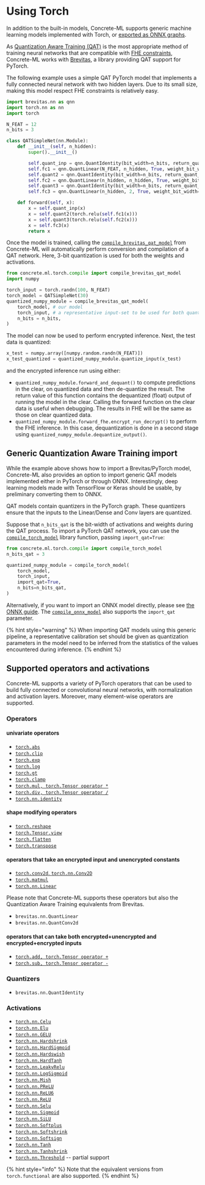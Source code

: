 # Using Torch

In addition to the built-in models, Concrete-ML supports generic machine learning models implemented with Torch, or [exported as ONNX graphs](onnx_support.md).

As [Quantization Aware Training (QAT)](../advanced-topics/quantization.md) is the most appropriate method of training neural networks that are compatible with [FHE constraints](../getting-started/concepts.md#model-accuracy-considerations-under-fhe-constraints), Concrete-ML works with [Brevitas](../developer-guide/external_libraries.md#brevitas), a library providing QAT support for PyTorch.

The following example uses a simple QAT PyTorch model that implements a fully connected neural network with two hidden layers. Due to its small size, making this model respect FHE constraints is relatively easy.

```python
import brevitas.nn as qnn
import torch.nn as nn
import torch

N_FEAT = 12
n_bits = 3

class QATSimpleNet(nn.Module):
    def __init__(self, n_hidden):
        super().__init__()

        self.quant_inp = qnn.QuantIdentity(bit_width=n_bits, return_quant_tensor=True)
        self.fc1 = qnn.QuantLinear(N_FEAT, n_hidden, True, weight_bit_width=n_bits, bias_quant=None)
        self.quant2 = qnn.QuantIdentity(bit_width=n_bits, return_quant_tensor=True)
        self.fc2 = qnn.QuantLinear(n_hidden, n_hidden, True, weight_bit_width=3, bias_quant=None)
        self.quant3 = qnn.QuantIdentity(bit_width=n_bits, return_quant_tensor=True)
        self.fc3 = qnn.QuantLinear(n_hidden, 2, True, weight_bit_width=n_hidden, bias_quant=None)

    def forward(self, x):
        x = self.quant_inp(x)
        x = self.quant2(torch.relu(self.fc1(x)))
        x = self.quant3(torch.relu(self.fc2(x)))
        x = self.fc3(x)
        return x

```

Once the model is trained, calling the [`compile_brevitas_qat_model`](../developer-guide/api/concrete.ml.torch.compile.md#function-compile_brevitas_qat_model) from Concrete-ML will automatically perform conversion and compilation of a QAT network. Here, 3-bit quantization is used for both the weights and activations.

<!--pytest-codeblocks:cont-->

```python
from concrete.ml.torch.compile import compile_brevitas_qat_model
import numpy

torch_input = torch.randn(100, N_FEAT)
torch_model = QATSimpleNet(30)
quantized_numpy_module = compile_brevitas_qat_model(
    torch_model, # our model
    torch_input, # a representative input-set to be used for both quantization and compilation
    n_bits = n_bits,
)

```

The model can now be used to perform encrypted inference. Next, the test data is quantized:

<!--pytest-codeblocks:cont-->

```python
x_test = numpy.array([numpy.random.randn(N_FEAT)])
x_test_quantized = quantized_numpy_module.quantize_input(x_test)
```

and the encrypted inference run using either:

- `quantized_numpy_module.forward_and_dequant()` to compute predictions in the clear, on quantized data and then de-quantize the result. The return value of this function contains the dequantized (float) output of running the model in the clear. Calling the forward function on the clear data is useful when debugging. The results in FHE will be the same as those on clear quantized data.
- `quantized_numpy_module.forward_fhe.encrypt_run_decrypt()` to perform the FHE inference. In this case, dequantization is done in a second stage using `quantized_numpy_module.dequantize_output()`.

## Generic Quantization Aware Training import

While the example above shows how to import a Brevitas/PyTorch model, Concrete-ML also provides an option to import generic QAT models implemented either in PyTorch or through ONNX. Interestingly, deep learning models made with TensorFlow or Keras should be usable, by preliminary converting them to ONNX.

QAT models contain quantizers in the PyTorch graph. These quantizers ensure that the inputs to the Linear/Dense and Conv layers are quantized.

Suppose that `n_bits_qat` is the bit-width of activations and weights during the QAT process. To import a PyTorch QAT network, you can use the [`compile_torch_model`](../developer-guide/api/concrete.ml.torch.compile.md#function-compile_torch_model) library function, passing `import_qat=True`:

<!--pytest-codeblocks:skip-->

```python
from concrete.ml.torch.compile import compile_torch_model
n_bits_qat = 3

quantized_numpy_module = compile_torch_model(
    torch_model,
    torch_input,
    import_qat=True,
    n_bits=n_bits_qat,
)
```

Alternatively, if you want to import an ONNX model directly, please see [the ONNX guide](onnx_support.md). The [`compile_onnx_model`](../developer-guide/api/concrete.ml.torch.compile.md#function-compile_onnx_model) also supports the `import_qat` parameter.

{% hint style="warning" %}
When importing QAT models using this generic pipeline, a representative calibration set should be given as quantization parameters in the model need to be inferred from the statistics of the values encountered during inference.
{% endhint %}

## Supported operators and activations

Concrete-ML supports a variety of PyTorch operators that can be used to build fully connected or convolutional neural networks, with normalization and activation layers. Moreover, many element-wise operators are supported.

### Operators

#### univariate operators

- [`torch.abs`](https://pytorch.org/docs/stable/generated/torch.abs.html)
- [`torch.clip`](https://pytorch.org/docs/stable/generated/torch.clip.html)
- [`torch.exp`](https://pytorch.org/docs/stable/generated/torch.exp.html)
- [`torch.log`](https://pytorch.org/docs/stable/generated/torch.log.html)
- [`torch.gt`](https://pytorch.org/docs/stable/generated/torch.gt.html)
- [`torch.clamp`](https://pytorch.org/docs/stable/generated/torch.clamp.html)
- [`torch.mul, torch.Tensor operator *`](https://pytorch.org/docs/stable/generated/torch.mul.html)
- [`torch.div, torch.Tensor operator /`](https://pytorch.org/docs/stable/generated/torch.div.html)
- [`torch.nn.identity`](https://pytorch.org/docs/stable/generated/torch.nn.Identity.html)

#### shape modifying operators

- [`torch.reshape`](https://pytorch.org/docs/stable/generated/torch.reshape.html)
- [`torch.Tensor.view`](https://pytorch.org/docs/stable/generated/torch.Tensor.view.html#torch.Tensor.view)
- [`torch.flatten`](https://pytorch.org/docs/stable/generated/torch.flatten.html)
- [`torch.transpose`](https://pytorch.org/docs/stable/generated/torch.transpose.html)

#### operators that take an encrypted input and unencrypted constants

- [`torch.conv2d`, `torch.nn.Conv2D`](https://pytorch.org/docs/stable/generated/torch.nn.Conv2d.html)
- [`torch.matmul`](https://pytorch.org/docs/stable/generated/torch.matmul.html)
- [`torch.nn.Linear`](https://pytorch.org/docs/stable/generated/torch.nn.Linear.html)

Please note that Concrete-ML supports these operators but also the Quantization Aware Training equivalents from Brevitas.

- `brevitas.nn.QuantLinear`
- `brevitas.nn.QuantConv2d`

#### operators that can take both encrypted+unencrypted and encrypted+encrypted inputs

- [`torch.add, torch.Tensor operator +`](https://pytorch.org/docs/stable/generated/torch.Tensor.add.html)
- [`torch.sub, torch.Tensor operator -`](https://pytorch.org/docs/stable/generated/torch.Tensor.sub.html)

### Quantizers

- `brevitas.nn.QuantIdentity`

### Activations

- [`torch.nn.Celu`](https://pytorch.org/docs/stable/generated/torch.nn.CELU.html)
- [`torch.nn.Elu`](https://pytorch.org/docs/stable/generated/torch.nn.ELU.html)
- [`torch.nn.GELU`](https://pytorch.org/docs/stable/generated/torch.nn.GELU.html)
- [`torch.nn.Hardshrink`](https://pytorch.org/docs/stable/generated/torch.nn.Hardshrink.html)
- [`torch.nn.HardSigmoid`](https://pytorch.org/docs/stable/generated/torch.nn.Hardsigmoid.html)
- [`torch.nn.Hardswish`](https://pytorch.org/docs/stable/generated/torch.nn.Hardswish)
- [`torch.nn.HardTanh`](https://pytorch.org/docs/stable/generated/torch.nn.Hardtanh.html)
- [`torch.nn.LeakyRelu`](https://pytorch.org/docs/stable/generated/torch.nn.LeakyReLU.html)
- [`torch.nn.LogSigmoid`](https://pytorch.org/docs/stable/generated/torch.nn.LogSigmoid.html)
- [`torch.nn.Mish`](https://pytorch.org/docs/stable/generated/torch.nn.Mish.html)
- [`torch.nn.PReLU`](https://pytorch.org/docs/stable/generated/torch.nn.PReLU.html)
- [`torch.nn.ReLU6`](https://pytorch.org/docs/stable/generated/torch.nn.ReLU6.html)
- [`torch.nn.ReLU`](https://pytorch.org/docs/stable/generated/torch.nn.ReLU.html)
- [`torch.nn.Selu`](https://pytorch.org/docs/stable/generated/torch.nn.SELU.html)
- [`torch.nn.Sigmoid`](https://pytorch.org/docs/stable/generated/torch.nn.Sigmoid.html)
- [`torch.nn.SiLU`](https://pytorch.org/docs/stable/generated/torch.nn.SiLU.html)
- [`torch.nn.Softplus`](https://pytorch.org/docs/stable/generated/torch.nn.Softplus.html)
- [`torch.nn.Softshrink`](https://pytorch.org/docs/stable/generated/torch.nn.Softshrink.html)
- [`torch.nn.Softsign`](https://pytorch.org/docs/stable/generated/torch.nn.Softsign.html)
- [`torch.nn.Tanh`](https://pytorch.org/docs/stable/generated/torch.nn.Tanh.html)
- [`torch.nn.Tanhshrink`](https://pytorch.org/docs/stable/generated/torch.nn.Tanhshrink.html)
- [`torch.nn.Threshold`](https://pytorch.org/docs/stable/generated/torch.nn.Threshold.html) -- partial support

{% hint style="info" %}
Note that the equivalent versions from `torch.functional` are also supported.
{% endhint %}
